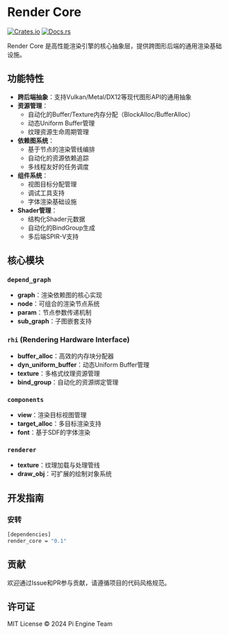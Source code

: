 # Render Core

[![Crates.io](https://img.shields.io/crates/v/render_core)](https://crates.io/crates/render_core)
[![Docs.rs](https://docs.rs/render_core/badge.svg)](https://docs.rs/render_core)

Render Core 是高性能渲染引擎的核心抽象层，提供跨图形后端的通用渲染基础设施。

## 功能特性

- **跨后端抽象**：支持Vulkan/Metal/DX12等现代图形API的通用抽象
- **资源管理**：
  - 自动化的Buffer/Texture内存分配（BlockAlloc/BufferAlloc）
  - 动态Uniform Buffer管理
  - 纹理资源生命周期管理
- **依赖图系统**：
  - 基于节点的渲染管线编排
  - 自动化的资源依赖追踪
  - 多线程友好的任务调度
- **组件系统**：
  - 视图目标分配管理
  - 调试工具支持
  - 字体渲染基础设施
- **Shader管理**：
  - 结构化Shader元数据
  - 自动化的BindGroup生成
  - 多后端SPIR-V支持

## 核心模块

### `depend_graph`
- **graph**：渲染依赖图的核心实现
- **node**：可组合的渲染节点系统
- **param**：节点参数传递机制
- **sub_graph**：子图嵌套支持

### `rhi` (Rendering Hardware Interface)
- **buffer_alloc**：高效的内存块分配器
- **dyn_uniform_buffer**：动态Uniform Buffer管理
- **texture**：多格式纹理资源管理
- **bind_group**：自动化的资源绑定管理

### `components`
- **view**：渲染目标视图管理
- **target_alloc**：多目标渲染支持
- **font**：基于SDF的字体渲染

### `renderer`
- **texture**：纹理加载与处理管线
- **draw_obj**：可扩展的绘制对象系统

## 开发指南

### 安转
```bash
[dependencies]
render_core = "0.1"
```

## 贡献

欢迎通过Issue和PR参与贡献，请遵循项目的代码风格规范。

## 许可证

MIT License © 2024 Pi Engine Team
